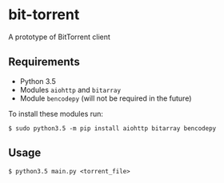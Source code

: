 bit-torrent
===========

A prototype of BitTorrent client

Requirements
------------

* Python 3.5
* Modules `aiohttp` and `bitarray`
* Module `bencodepy` (will not be required in the future)

To install these modules run:

    $ sudo python3.5 -m pip install aiohttp bitarray bencodepy

Usage
-----

    $ python3.5 main.py <torrent_file>

